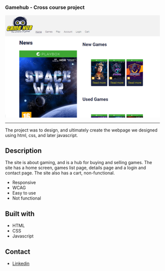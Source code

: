 ### Gamehub - Cross course project

![Screenshot of the frontpage](images/gamehub-screen.png)

---

The project was to design, and ultimately create the webpage we designed using html, css, and later javascript.

## Description

The site is about gaming, and is a hub for buying and selling games. 
The site has a home screen, games list page, details page and a login and contact page.
The site also has a cart, non-functional.

- Responsive
- WCAG
- Easy to use
- Not functional

## Built with

- HTML
- CSS
- Javascript

## Contact
- [Linkedin](https://www.linkedin.com/in/ken-thore-bøeng-b2b1b3ba/)
